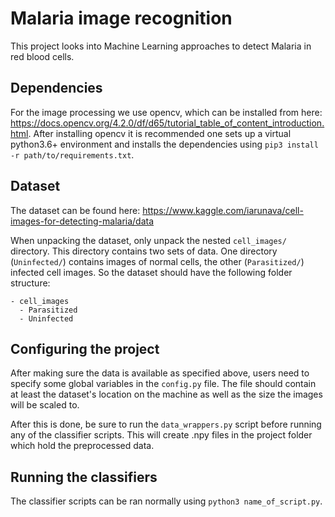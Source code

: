 # Malaria image recognition
This project looks into Machine Learning approaches to detect Malaria in red blood cells.

## Dependencies
For the image processing we use opencv, which can be installed from here: https://docs.opencv.org/4.2.0/df/d65/tutorial_table_of_content_introduction.html. 
After installing opencv it is recommended one sets up a virtual python3.6+ environment and installs the dependencies using
``pip3 install -r path/to/requirements.txt``.

## Dataset
The dataset can be found here: https://www.kaggle.com/iarunava/cell-images-for-detecting-malaria/data

When unpacking the dataset, only unpack the nested `cell_images/` directory. This directory contains two sets of data.
One directory (`Uninfected/`) contains images of normal cells, the other (`Parasitized/`) infected cell images. So the dataset
should have the following folder structure:

```shell script
- cell_images
  - Parasitized
  - Uninfected
```

## Configuring the project 
After making sure the data is available as specified above, users need to specify some global variables in the `config.py`
file. The file should contain at least the dataset's location on the machine as well as the size the images will be
scaled to.

After this is done, be sure to run the `data_wrappers.py` script before running any of the classifier scripts. This will
create .npy files in the project folder which hold the preprocessed data.

## Running the classifiers
The classifier scripts can be ran normally using `python3 name_of_script.py`.
